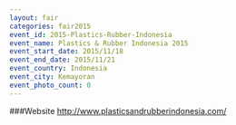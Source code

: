 ```yaml
---
layout: fair
categories: fair2015
event_id: 2015-Plastics-Rubber-Indonesia
event_name: Plastics & Rubber Indonesia 2015
event_start_date: 2015/11/18
event_end_date: 2015/11/21
event_country: Indonesia
event_city: Kemayoran
event_photo_count: 0
---
```


###Website
<http://www.plasticsandrubberindonesia.com/>